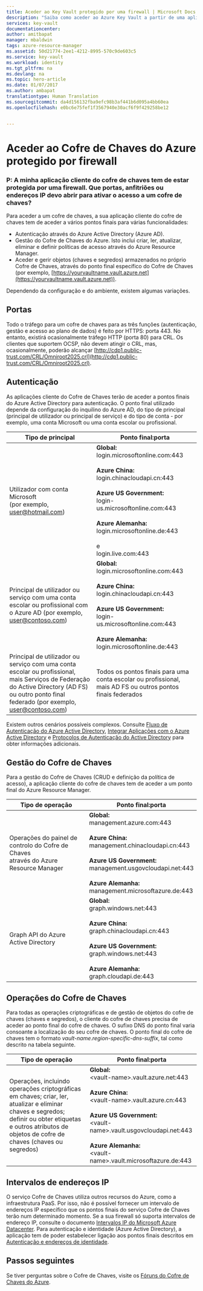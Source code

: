 ```yaml
---
title: Aceder ao Key Vault protegido por uma firewall | Microsoft Docs
description: "Saiba como aceder ao Azure Key Vault a partir de uma aplicação protegida por uma firewall"
services: key-vault
documentationcenter: 
author: amitbapat
manager: mbaldwin
tags: azure-resource-manager
ms.assetid: 50d21774-2ee1-4212-8995-570c9de603c5
ms.service: key-vault
ms.workload: identity
ms.tgt_pltfrm: na
ms.devlang: na
ms.topic: hero-article
ms.date: 01/07/2017
ms.author: ambapat
translationtype: Human Translation
ms.sourcegitcommit: da4d156132fba9efc98b3af441b6d095a4bb60ea
ms.openlocfilehash: e0bc6e75fef1f3567940e30acf6f9f429258be12


---
```

# <a name="access-azure-key-vault-behind-a-firewall"></a>Aceder ao Cofre de Chaves do Azure protegido por firewall
### <a name="q-my-key-vault-client-application-needs-to-be-behind-a-firewall-what-ports-hosts-or-ip-addresses-should-i-open-to-enable-access-to-a-key-vault"></a>P: A minha aplicação cliente do cofre de chaves tem de estar protegida por uma firewall. Que portas, anfitriões ou endereços IP devo abrir para ativar o acesso a um cofre de chaves?
Para aceder a um cofre de chaves, a sua aplicação cliente do cofre de chaves tem de aceder a vários pontos finais para várias funcionalidades:

* Autenticação através do Azure Active Directory (Azure AD).
* Gestão do Cofre de Chaves do Azure. Isto inclui criar, ler, atualizar, eliminar e definir políticas de acesso através do Azure Resource Manager.
* Aceder e gerir objetos (chaves e segredos) armazenados no próprio Cofre de Chaves, através do ponto final específico do Cofre de Chaves (por exemplo, [https://yourvaultname.vault.azure.net](https://yourvaultname.vault.azure.net)).  

Dependendo da configuração e do ambiente, existem algumas variações.   

## <a name="ports"></a>Portas
Todo o tráfego para um cofre de chaves para as três funções (autenticação, gestão e acesso ao plano de dados) é feito por HTTPS: porta 443. No entanto, existirá ocasionalmente tráfego HTTP (porta 80) para CRL. Os clientes que suportem OCSP, não devem atingir o CRL, mas, ocasionalmente, poderão alcançar [http://cdp1.public-trust.com/CRL/Omniroot2025.crl](http://cdp1.public-trust.com/CRL/Omniroot2025.crl).  

## <a name="authentication"></a>Autenticação
As aplicações cliente do Cofre de Chaves terão de aceder a pontos finais do Azure Active Directory para autenticação. O ponto final utilizado depende da configuração do inquilino do Azure AD, do tipo de principal (principal de utilizador ou principal de serviço) e do tipo de conta - por exemplo, uma conta Microsoft ou uma conta escolar ou profissional.  

| Tipo de principal | Ponto final:porta |
| --- | --- |
| Utilizador com conta Microsoft<br> (por exemplo, user@hotmail.com) |**Global:**<br> login.microsoftonline.com:443<br><br> **Azure China:**<br> login.chinacloudapi.cn:443<br><br>**Azure US Government:**<br> login-us.microsoftonline.com:443<br><br>**Azure Alemanha:**<br> login.microsoftonline.de:443<br><br> e <br>login.live.com:443 |
| Principal de utilizador ou serviço com uma conta escolar ou profissional com o Azure AD (por exemplo, user@contoso.com) |**Global:**<br> login.microsoftonline.com:443<br><br> **Azure China:**<br> login.chinacloudapi.cn:443<br><br>**Azure US Government:**<br> login-us.microsoftonline.com:443<br><br>**Azure Alemanha:**<br> login.microsoftonline.de:443 |
| Principal de utilizador ou serviço com uma conta escolar ou profissional, mais Serviços de Federação do Active Directory (AD FS) ou outro ponto final federado (por exemplo, user@contoso.com) |Todos os pontos finais para uma conta escolar ou profissional, mais AD FS ou outros pontos finais federados |

Existem outros cenários possíveis complexos. Consulte [Fluxo de Autenticação do Azure Active Directory](/documentation/articles/active-directory-authentication-scenarios/), [Integrar Aplicações com o Azure Active Directory](/documentation/articles/active-directory-integrating-applications/) e [Protocolos de Autenticação do Active Directory](https://msdn.microsoft.com/library/azure/dn151124.aspx) para obter informações adicionais.  

## <a name="key-vault-management"></a>Gestão do Cofre de Chaves
Para a gestão do Cofre de Chaves (CRUD e definição da política de acesso), a aplicação cliente do cofre de chaves tem de aceder a um ponto final do Azure Resource Manager.  

| Tipo de operação | Ponto final:porta |
| --- | --- |
| Operações do painel de controlo do Cofre de Chaves<br> através do Azure Resource Manager |**Global:**<br> management.azure.com:443<br><br> **Azure China:**<br> management.chinacloudapi.cn:443<br><br> **Azure US Government:**<br> management.usgovcloudapi.net:443<br><br> **Azure Alemanha:**<br> management.microsoftazure.de:443 |
| Graph API do Azure Active Directory |**Global:**<br> graph.windows.net:443<br><br> **Azure China:**<br> graph.chinacloudapi.cn:443<br><br> **Azure US Government:**<br> graph.windows.net:443<br><br> **Azure Alemanha:**<br> graph.cloudapi.de:443 |

## <a name="key-vault-operations"></a>Operações do Cofre de Chaves
Para todas as operações criptográficas e de gestão de objetos do cofre de chaves (chaves e segredos), o cliente do cofre de chaves precisa de aceder ao ponto final do cofre de chaves. O sufixo DNS do ponto final varia consoante a localização do seu cofre de chaves. O ponto final do cofre de chaves tem o formato *vault-name*.*region-specific-dns-suffix*, tal como descrito na tabela seguinte.  

| Tipo de operação | Ponto final:porta |
| --- | --- |
| Operações, incluindo operações criptográficas em chaves; criar, ler, atualizar e eliminar chaves e segredos; definir ou obter etiquetas e outros atributos de objetos de cofre de chaves (chaves ou segredos) |**Global:**<br> &lt;vault-name&gt;.vault.azure.net:443<br><br> **Azure China:**<br> &lt;vault-name&gt;.vault.azure.cn:443<br><br> **Azure US Government:**<br> &lt;vault-name&gt;.vault.usgovcloudapi.net:443<br><br> **Azure Alemanha:**<br> &lt;vault-name&gt;.vault.microsoftazure.de:443 |

## <a name="ip-address-ranges"></a>Intervalos de endereços IP
O serviço Cofre de Chaves utiliza outros recursos do Azure, como a infraestrutura PaaS. Por isso, não é possível fornecer um intervalo de endereços IP específico que os pontos finais do serviço Cofre de Chaves terão num determinado momento. Se a sua firewall só suporta intervalos de endereço IP, consulte o documento [Intervalos IP do Microsoft Azure Datacenter](https://www.microsoft.com/download/details.aspx?id=41653). Para autenticação e identidade (Azure Active Directory), a aplicação tem de poder estabelecer ligação aos pontos finais descritos em [Autenticação e endereços de identidade](https://support.office.com/article/Office-365-URLs-and-IP-address-ranges-8548a211-3fe7-47cb-abb1-355ea5aa88a2).

## <a name="next-steps"></a>Passos seguintes
Se tiver perguntas sobre o Cofre de Chaves, visite os [Fóruns do Cofre de Chaves do Azure](https://social.msdn.microsoft.com/forums/azure/home?forum=AzureKeyVault).




<!--HONumber=Dec16_HO3-->


